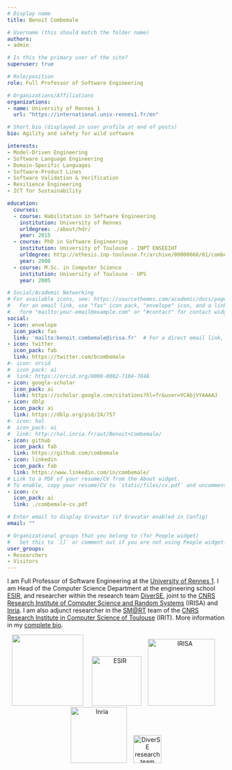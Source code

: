 ```yaml
---
# Display name
title: Benoit Combemale

# Username (this should match the folder name)
authors:
- admin

# Is this the primary user of the site?
superuser: true

# Role/position
role: Full Professor of Software Engineering

# Organizations/Affiliations
organizations:
- name: University of Rennes 1
  url: "https://international.univ-rennes1.fr/en"

# Short bio (displayed in user profile at end of posts)
bio: Agility and safety for wild software

interests:
- Model-Driven Engineering
- Software Language Engineering
- Domain-Specific Languages
- Software-Product Lines
- Software Validation & Verification
- Resilience Engineering
- ICT for Sustainability

education:
  courses:
  - course: Habilitation in Software Engineering
    institution: University of Rennes
    urldegree: ./about/hdr/
    year: 2015
  - course: PhD in Software Engineering
    institution: University of Toulouse - INPT ENSEEIHT
    urldegree: http://ethesis.inp-toulouse.fr/archive/00000666/01/combemale.pdf
    year: 2008
  - course: M.Sc. in Computer Science
    institution: University of Toulouse - UPS
    year: 2005

# Social/Academic Networking
# For available icons, see: https://sourcethemes.com/academic/docs/page-builder/#icons
#   For an email link, use "fas" icon pack, "envelope" icon, and a link in the
#   form "mailto:your-email@example.com" or "#contact" for contact widget.
social:
- icon: envelope
  icon_pack: fas
  link: 'mailto:benoit.combemale@irisa.fr'  # For a direct email link, use "mailto:test@example.org".
- icon: twitter
  icon_pack: fab
  link: https://twitter.com/bcombemale
#- icon: orcid
#  icon_pack: ai
#  link: https://orcid.org/0000-0002-7104-7848
- icon: google-scholar
  icon_pack: ai
  link: https://scholar.google.com/citations?hl=fr&user=VCAbjVYAAAAJ
- icon: dblp
  icon_pack: ai
  link: https://dblp.org/pid/24/757
#- icon: hal
#  icon_pack: ai
#  link: http://hal.inria.fr/aut/Benoit+Combemale/
- icon: github
  icon_pack: fab
  link: https://github.com/combemale
- icon: linkedin
  icon_pack: fab
  link: https://www.linkedin.com/in/combemale/
# Link to a PDF of your resume/CV from the About widget.
# To enable, copy your resume/CV to `static/files/cv.pdf` and uncomment the lines below.
- icon: cv
  icon_pack: ai
  link: ./combemale-cv.pdf

# Enter email to display Gravatar (if Gravatar enabled in Config)
email: ""

# Organizational groups that you belong to (for People widget)
#   Set this to `[]` or comment out if you are not using People widget.
user_groups:
- Researchers
- Visitors
---
```


I am Full Professor of Software Engineering at the [University of Rennes 1](https://www.univ-rennes1.fr/). I am Head of the Computer Science Department at the engineering school [ESIR](https://esir.univ-rennes1.fr/), and researcher within the research team <a href="http://www.diverse-team.fr" target="_blank">DiverSE</a>, joint to the [CNRS](http://www.cnrs.fr) [Research Institute of Computer Science and Random Systems](http://www.irisa.fr/) (IRISA) and <a href="http://www.inria.fr/" target="_blank">Inria</a>. I am also adjunct researcher in the [SM@RT](https://www.irit.fr/SMART/site/) team of the [CNRS](http://www.cnrs.fr) [Research Institute in Computer Science of Toulouse](http://www.irit.fr/) (IRIT). More information in my [complete bio](./about/bio).

<center>
<!--
<a title="University of Toulouse" href="https://univ-toulouse.fr/" target="_blank"><img style="display:inline-block;border: 0px;" src="img/ut.png" width="90" /></a> 
&nbsp;
-->
<a title="University of Rennes 1 (UR1)" href="https://www.univ-rennes1.fr/" target="_blank"><img style="display:inline-block;border: 0px;" src="img/ur1.png" width="165" /></a> 
&nbsp;&nbsp;
<a title="Engineering School ESIR" href="https://esir.univ-rennes1.fr/" target="_blank"><img style="display:inline-block;border: 0px;" src="img/esir.png" alt="ESIR" width="115" /></a>
&nbsp;&nbsp;
<a title="CNRS Research Institute of Computer Science and Random Systems (IRISA)" href="http://www.irisa.fr/" target="_blank"><img style="display:inline-block;border: 0px;" src="img/irisa.png" alt="IRISA" width="155" /></a>
&nbsp;&nbsp;
<a title="Inria" href="http://www.inria.fr" target="_blank"><img style="display:inline-block;border: 0px;" src="img/inria.png" alt="Inria" width="130" /></a>
&nbsp;&nbsp;
<a title="DiverSE research team" href="https://www.diverse-team.fr/" target="_blank"><img style="display:inline-block;border: 0px;" src="img/diverse.svg" alt="DiverSE research team" width="65" /></a>
</center>
